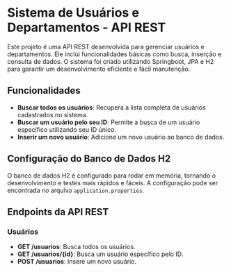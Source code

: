 # Sistema de Usuários e Departamentos - API REST

Este projeto é uma API REST desenvolvida para gerenciar usuários e departamentos. Ele inclui funcionalidades básicas como busca, inserção e consulta de dados. O sistema foi criado utilizando Springboot, JPA e H2 para garantir um desenvolvimento eficiente e fácil manutenção.

## Funcionalidades

- **Buscar todos os usuários**: Recupera a lista completa de usuários cadastrados no sistema.
- **Buscar um usuário pelo seu ID**: Permite a busca de um usuário específico utilizando seu ID único.
- **Inserir um novo usuário**: Adiciona um novo usuário ao banco de dados.

## Configuração do Banco de Dados H2

O banco de dados H2 é configurado para rodar em memória, tornando o desenvolvimento e testes mais rápidos e fáceis. A configuração pode ser encontrada no arquivo `application.properties`.

## Endpoints da API REST

### Usuários

- **GET /usuarios**: Busca todos os usuários.
- **GET /usuarios/{id}**: Busca um usuário específico pelo ID.
- **POST /usuarios**: Insere um novo usuário.
